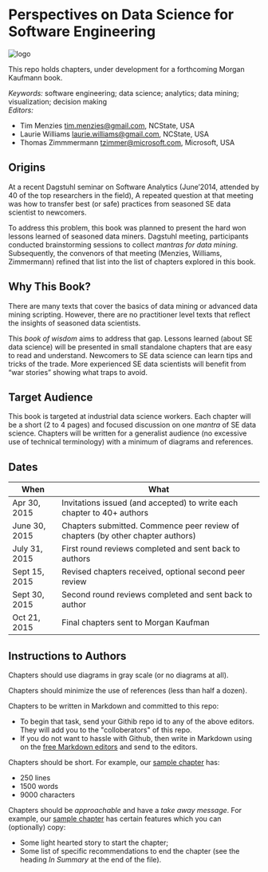 # Perspectives on Data Science for Software Engineering		

![logo](https://avatars2.githubusercontent.com/u/11729498?v=3&s=200)

This repo holds chapters, under development for a forthcoming Morgan Kaufmann book.		
		
_Keywords:_ software engineering; data science; analytics; data mining; visualization; decision making		
_Editors:_

+ Tim Menzies <tim.menzies@gmail.com>, NCState, USA
+ Laurie Williams <laurie.williams@gmail.com>, NCState, USA
+ Thomas Zimmmermann <tzimmer@microsoft.com>, Microsoft, USA
		
## Origins		
		
At a  recent Dagstuhl seminar on Software Analytics (June’2014, attended by 40 of the top researchers in the field), A repeated question at that meeting was how to transfer best (or safe) practices from seasoned SE data scientist to newcomers. 		
		
To address this problem, this book was planned to present the hard won lessons learned of  seasoned data miners.   Dagstuhl meeting, participants conducted brainstorming sessions to collect _mantras for data mining_.   Subsequently, the convenors of that meeting (Menzies, Williams, Zimmermann) refined that list into the list of chapters explored in this book.		
		
## Why This Book?		
		
There are many texts that cover the basics of data mining or advanced data mining scripting. However, there are no practitioner level texts that reflect the insights of seasoned data scientists.		
		
This _book of wisdom_ aims to address that gap.  Lessons learned (about SE data science) will be presented in small  standalone chapters that are easy to read and understand.  Newcomers to SE data science can learn tips and tricks of the trade. More experienced SE data scientists will benefit from “war stories” showing what traps to avoid.		
		
## Target Audience		
		
This book is targeted at industrial data science workers. Each chapter will be a short   (2 to 4 pages) and focused discussion  on one _mantra_ of SE data science. Chapters will be written for a generalist audience (no excessive use of technical terminology) with a minimum of diagrams and references. 		
		
## Dates 		
		
When          | What		
------------- | -------------------------------		
 Apr 30, 2015 |         Invitations issued (and accepted) to write each chapter to 40+ authors		
June 30, 2015 |     Chapters submitted. Commence peer review of chapters (by other chapter authors)	
July 31, 2015 |     First round reviews completed and sent back to authors		
Sept 15, 2015 |        Revised chapters received, optional second peer review		
Sept 30, 2015 |   Second round reviews completed and sent back to author		
Oct 21, 2015  | Final chapters sent to Morgan Kaufman		

## Instructions to Authors

Chapters should use  diagrams in gray scale (or no diagrams at all).

Chapters should minimize the use of references (less than half a dozen).

Chapters to be written in Markdown and committed to this repo:

+ To begin that task, send your Githib repo id to any of the above editors. They will add you to the "colloberators" of this repo.
+ If you do not want to hassle with Github, then write in Markdown using on the [free Markdown editors](http://mashable.com/2013/06/24/markdown-tools/) and send to the editors.
     
Chapters should be short. For example, our [sample chapter](sample.md) has:

+   250 lines
+   1500 words
+   9000 characters


Chapters should be _approachable_ and have a _take away message_. For example, our  [sample chapter](sample.md) has certain features which you can (optionally) copy:

+ Some light hearted story to start the chapter;
+ Some list of specific recommendations to end the chapter (see the heading _In Summary_ at the end of the file).

